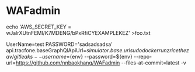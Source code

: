 # WAFadmin
echo 'AWS_SECRET_KEY = wJalrXUtnFEMI/K7MDENG/bPxRfiCYEXAMPLEKEZ' >foo.txt

UserName=test
PASSWORD='sadsadsadsa'
api.tracfone.baseGraphQlApiUrl=${simulator.base.url}
sudo docker run zricethezav/gitleaks  --username=${env} --password=${env} --repo-url=https://github.com/nnbaokhang/WAFadmin --files-at-commit=latest -v
